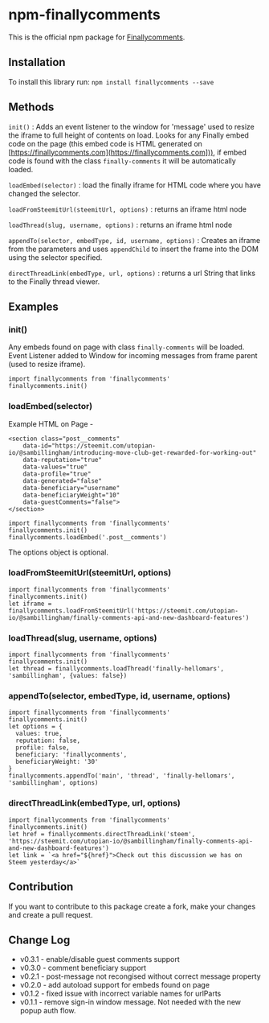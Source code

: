 # npm-finallycomments

This is the official npm package for [Finallycomments](https://finallycomments.com).

## Installation

To install this library run: `npm install finallycomments --save`

## Methods

`init()` : Adds an event listener to the window for 'message' used to resize the iframe to full height of contents on load. Looks for any Finally embed code on the page (this embed code is HTML generated on [https://finallycomments.com](https://finallycomments.com])), if embed code is found with the class `finally-comments` it will be automatically loaded.

`loadEmbed(selector)` : load the finally iframe for HTML code where you have changed the selector.

`loadFromSteemitUrl(steemitUrl, options)` : returns an iframe html node

`loadThread(slug, username, options)` : returns an iframe html node

`appendTo(selector, embedType, id, username, options)` : Creates an iframe from the parameters and uses `appendChild` to insert the frame into the DOM using the selector specified.

`directThreadLink(embedType, url, options)` : returns a url String that links to the Finally thread viewer.

## Examples

### init()
Any embeds found on page with class `finally-comments` will be loaded. Event Listener added to Window for incoming messages from frame parent (used to resize iframe).
```
import finallycomments from 'finallycomments'
finallycomments.init()
```

### loadEmbed(selector)
Example HTML on Page -
```
<section class="post__comments"
    data-id="https://steemit.com/utopian-io/@sambillingham/introducing-move-club-get-rewarded-for-working-out"
    data-reputation="true"
    data-values="true"
    data-profile="true"
    data-generated="false"
    data-beneficiary="username"
    data-beneficiaryWeight="10"
    data-guestComments="false">
</section>
```

```
import finallycomments from 'finallycomments'
finallycomments.init()
finallycomments.loadEmbed('.post__comments')
```


The options object is optional.

### loadFromSteemitUrl(steemitUrl, options)
```
import finallycomments from 'finallycomments'
finallycomments.init()
let iframe = finallycomments.loadFromSteemitUrl('https://steemit.com/utopian-io/@sambillingham/finally-comments-api-and-new-dashboard-features')
```

### loadThread(slug, username, options)
```
import finallycomments from 'finallycomments'
finallycomments.init()
let thread = finallycomments.loadThread('finally-hellomars', 'sambillingham', {values: false})
```

### appendTo(selector, embedType, id, username, options)
```
import finallycomments from 'finallycomments'
finallycomments.init()
let options = {
  values: true,
  reputation: false,
  profile: false,
  beneficiary: 'finallycomments',
  beneficiaryWeight: '30'
}
finallycomments.appendTo('main', 'thread', 'finally-hellomars', 'sambillingham', options)
```

### directThreadLink(embedType, url, options)
```
import finallycomments from 'finallycomments'
finallycomments.init()
let href = finallycomments.directThreadLink('steem', 'https://steemit.com/utopian-io/@sambillingham/finally-comments-api-and-new-dashboard-features')
let link = `<a href="${href}">Check out this discussion we has on Steem yesterday</a>`
````

## Contribution

If you want to contribute to this package create a fork, make your changes and create a pull request.


## Change Log
- v0.3.1 - enable/disable guest comments support
- v0.3.0 - comment beneficiary support
- v0.2.1 - post-message not recongised without correct message property
- v0.2.0 - add autoload support for embeds found on page
- v0.1.2 - fixed issue with incorrect variable names for urlParts
- v0.1.1 - remove sign-in window message. Not needed with the new popup auth flow.
